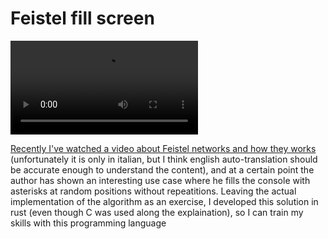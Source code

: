 # Feistel fill screen

![](./presentation.mkv)

[Recently I've watched a video about Feistel networks and how they works](https://www.youtube.com/watch?v=XhHchcomjL0&t=227s)
(unfortunately it is only in italian, but I think english auto-translation should be accurate enough to understand the content),
and at a certain point the author has shown an interesting use case where he fills the console with 
asterisks at random positions without repeatitions. Leaving  the actual implementation of the algorithm as an exercise, I 
developed this solution in rust (even though C was used along the explaination),
so I can train my skills with this programming language
